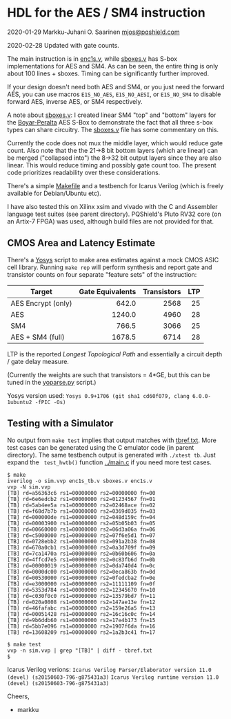 # HDL for the AES / SM4 instruction 

2020-01-29  Markku-Juhani O. Saarinen <mjos@pqshield.com>

2020-02-28	Updated with gate counts.

The main instruction is in [enc1s.v](enc1s.v), while [sboxes.v](sboxes.v)
has S-box implementations for AES and SM4. As can be seen, the entire thing
is only about 100 lines + sboxes. Timing can be significantly further 
improved. 

If your design doesn't need both AES and SM4, or you just need the forward
AES, you can use macros `E1S_NO_AES`, `E1S_NO_AESI`, or `E1S_NO_SM4` to 
disable forward AES, inverse AES, or SM4 respectively.

A note about [sboxes.v](sboxes.v): I created linear SM4 "top" and "bottom" 
layers for the [Boyar-Peralta](https://eprint.iacr.org/2011/332.pdf) AES
S-Box to demonstrate the fact that all three s-box types can share circuitry.
The [sboxes.v](sboxes.v) file has some commentary on this.

Currently the code does not mux the middle layer, which would reduce gate
count. Also note that the the 21->8 bit bottom layers (which are linear) 
can be merged ("collapsed into") the 8->32 bit output layers since they are 
also linear. This would reduce timing and possibly gate count too. The
present code prioritizes readability over these considerations.

There's a simple [Makefile](Makefile) and a testbench for Icarus 
Verilog (which is freely available for Debian/Ubuntu etc). 

I have also tested this on Xilinx xsim and vivado with the C and Assembler
language test suites (see parent directory). PQShield's Pluto RV32 core 
(on an Artix-7 FPGA) was used, although build files are not provided for
that.


##	CMOS Area and Latency Estimate

There's a [Yosys](http://www.clifford.at/yosys/) script to make area
estimates against a mock CMOS ASIC cell library. Running `make rep` will
perform synthesis and report gate and transistor counts on four separate
"feature sets" of the instruction:

| **Target**           | **Gate Equivalents** | **Transistors** | **LTP** |
|----------------------|--------:|-------:|----:|
| AES Encrypt (only)   |  642.0  |  2568  |  25 |
| AES                  | 1240.0  |  4960  |  28 |
| SM4                  |  766.5  |  3066  |  25 |
| AES + SM4 (full)     | 1678.5  |  6714  |  28 |

LTP is the reported *Longest Topological Path* and essentially a circuit
depth / gate delay measure.

(Currently the weights are such that transistors = 4*GE, but this can be
tuned in the [yoparse.py](yoparse.py) script.)

Yosys version used: 
`Yosys 0.9+1706 (git sha1 cd60f079, clang 6.0.0-1ubuntu2 -fPIC -Os)`


##	Testing with a Simulator

No output from `make test` implies that output matches with 
[tbref.txt](tbref.txt). More test cases can be generated using the 
C emulator code (in parent directory). The same testbench output is
generated with `./xtest tb`. Just expand the ` test_hwtb()` function
[../main.c](../main.c) if you need more test cases.

```console
$ make
iverilog -o sim.vvp enc1s_tb.v sboxes.v enc1s.v
vvp -N sim.vvp
[TB] rd=a56363c6 rs1=00000000 rs2=00000000 fn=00
[TB] rd=6e6edcb2 rs1=00000000 rs2=01234567 fn=01
[TB] rd=5ab4ee5a rs1=00000000 rs2=02468ace fn=02
[TB] rd=f68d7b7b rs1=00000000 rs2=0369d035 fn=03
[TB] rd=000000de rs1=00000000 rs2=048d159c fn=04
[TB] rd=00003900 rs1=00000000 rs2=05b05b03 fn=05
[TB] rd=00660000 rs1=00000000 rs2=06d3a06a fn=06
[TB] rd=c5000000 rs1=00000000 rs2=07f6e5d1 fn=07
[TB] rd=0728ebb2 rs1=00000000 rs2=091a2b38 fn=08
[TB] rd=670a0cb1 rs1=00000000 rs2=0a3d709f fn=09
[TB] rd=7ca1470a rs1=00000000 rs2=0b60b606 fn=0a
[TB] rd=4ffcd7e5 rs1=00000000 rs2=0c83fb6d fn=0b
[TB] rd=00000019 rs1=00000000 rs2=0da740d4 fn=0c
[TB] rd=0000dc00 rs1=00000000 rs2=0eca863b fn=0d
[TB] rd=00530000 rs1=00000000 rs2=0fedcba2 fn=0e
[TB] rd=e3000000 rs1=00000000 rs2=11111109 fn=0f
[TB] rd=5353d784 rs1=00000000 rs2=12345670 fn=10
[TB] rd=c030f0c0 rs1=00000000 rs2=13579bd7 fn=11
[TB] rd=020a0808 rs1=00000000 rs2=147ae13e fn=12
[TB] rd=46fafabc rs1=00000000 rs2=159e26a5 fn=13
[TB] rd=00051428 rs1=00000000 rs2=16c16c0c fn=14
[TB] rd=9b6ddb60 rs1=00000000 rs2=17e4b173 fn=15
[TB] rd=5bb7e096 rs1=00000000 rs2=1907f6da fn=16
[TB] rd=13608209 rs1=00000000 rs2=1a2b3c41 fn=17

$ make test
vvp -n sim.vvp | grep "[TB]" | diff - tbref.txt
$
```

Icarus Verilog verions:
`Icarus Verilog Parser/Elaborator version 11.0 (devel) (s20150603-796-g875431a3)`
`Icarus Verilog runtime version 11.0 (devel) (s20150603-796-g875431a3)`

Cheers,
- markku

